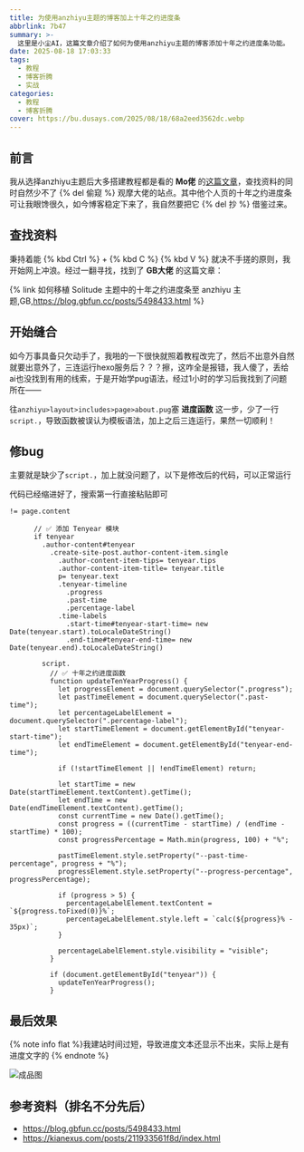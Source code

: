```yaml
---
title: 为使用anzhiyu主题的博客加上十年之约进度条
abbrlink: 7b47
summary: >-
  这里是小尘AI，这篇文章介绍了如何为使用anzhiyu主题的博客添加十年之约进度条功能。
date: 2025-08-18 17:03:33
tags:
  - 教程
  - 博客折腾
  - 实战
categories:
  - 教程
  - 博客折腾
cover: https://bu.dusays.com/2025/08/18/68a2eed3562dc.webp
---
```


## 前言

我从选择anzhiyu主题后大多搭建教程都是看的 **Mo佬** 的[这篇文章](https://blog.xiowo.net/posts/anzhiyu/)，查找资料的同时自然少不了 {% del 偷窥 %} 观摩大佬的站点。其中他个人页的十年之约进度条可让我眼馋很久，如今博客稳定下来了，我自然要把它 {% del 抄 %} 借鉴过来。

## 查找资料

秉持着能 {% kbd Ctrl %} + {% kbd C %} {% kbd V %} 就决不手搓的原则，我开始网上冲浪。经过一翻寻找，找到了 **GB大佬** 的这篇文章：

{% link 如何移植 Solitude 主题中的十年之约进度条至 anzhiyu 主题,GB,https://blog.gbfun.cc/posts/5498433.html %}

## 开始缝合

如今万事具备只欠动手了，我啪的一下很快就照着教程改完了，然后不出意外自然就要出意外了，三连运行hexo服务后？？？擦，这咋全是报错，我人傻了，丢给ai也没找到有用的线索，于是开始学pug语法，经过1小时的学习后我找到了问题所在——

往``anzhiyu>layout>includes>page>about.pug``塞 **进度函数** 这一步，少了一行``script.``，导致函数被误认为模板语法，加上之后三连运行，果然一切顺利！

## 修bug

主要就是缺少了``script.``，加上就没问题了，以下是修改后的代码，可以正常运行

代码已经缩进好了，搜索第一行直接粘贴即可

```PUG
!= page.content

      // ✅ 添加 Tenyear 模块
      if tenyear
        .author-content#tenyear
          .create-site-post.author-content-item.single
            .author-content-item-tips= tenyear.tips
            .author-content-item-title= tenyear.title
            p= tenyear.text
            .tenyear-timeline
              .progress
              .past-time
              .percentage-label
            .time-labels
              .start-time#tenyear-start-time= new Date(tenyear.start).toLocaleDateString()
              .end-time#tenyear-end-time= new Date(tenyear.end).toLocaleDateString()

        script.
          // ✅ 十年之约进度函数
          function updateTenYearProgress() {
            let progressElement = document.querySelector(".progress");
            let pastTimeElement = document.querySelector(".past-time");
            let percentageLabelElement = document.querySelector(".percentage-label");
            let startTimeElement = document.getElementById("tenyear-start-time");
            let endTimeElement = document.getElementById("tenyear-end-time");

            if (!startTimeElement || !endTimeElement) return;

            let startTime = new Date(startTimeElement.textContent).getTime();
            let endTime = new Date(endTimeElement.textContent).getTime();
            const currentTime = new Date().getTime();
            const progress = ((currentTime - startTime) / (endTime - startTime) * 100);
            const progressPercentage = Math.min(progress, 100) + "%";

            pastTimeElement.style.setProperty("--past-time-percentage", progress + "%");
            progressElement.style.setProperty("--progress-percentage", progressPercentage);

            if (progress > 5) {
              percentageLabelElement.textContent = `${progress.toFixed(0)}%`;
              percentageLabelElement.style.left = `calc(${progress}% - 35px)`;
            }

            percentageLabelElement.style.visibility = "visible";
          }

          if (document.getElementById("tenyear")) {
            updateTenYearProgress();
          }
```

## 最后效果

{% note info flat %}我建站时间过短，导致进度文本还显示不出来，实际上是有进度文字的 {% endnote %}

![成品图](https://bu.dusays.com/2025/08/18/68a2f4555be8f.png)

## 参考资料（排名不分先后）
- https://blog.gbfun.cc/posts/5498433.html
- https://kianexus.com/posts/211933561f8d/index.html